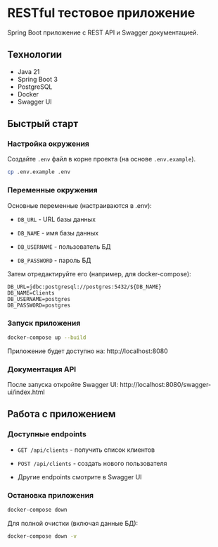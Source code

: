 # RESTful тестовое приложение

Spring Boot приложение с REST API и Swagger документацией.

## Технологии

- Java 21
- Spring Boot 3
- PostgreSQL
- Docker
- Swagger UI

## Быстрый старт

### Настройка окружения

Создайте `.env` файл в корне проекта (на основе `.env.example`).

```bash
cp .env.example .env
```

### Переменные окружения

Основные переменные (настраиваются в .env):

- `DB_URL` - URL базы данных

- `DB_NAME` - имя базы данных

- `DB_USERNAME` - пользователь БД

- `DB_PASSWORD` - пароль БД

Затем отредактируйте его (например, для docker-compose):

```env
DB_URL=jdbc:postgresql://postgres:5432/${DB_NAME}
DB_NAME=Clients
DB_USERNAME=postgres
DB_PASSWORD=postgres
```

### Запуск приложения

```bash
docker-compose up --build
```

Приложение будет доступно на: http://localhost:8080

### Документация API

После запуска откройте Swagger UI:
http://localhost:8080/swagger-ui/index.html

## Работа с приложением

### Доступные endpoints

- `GET /api/clients` - получить список клиентов

- `POST /api/clients` - создать нового пользователя

- Другие endpoints смотрите в Swagger UI

### Остановка приложения

```bash
docker-compose down
```

Для полной очистки (включая данные БД):

```bash
docker-compose down -v
```